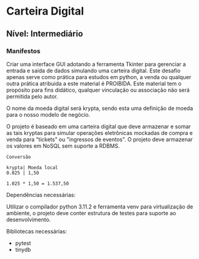 # Carteira Digital

## Nível: Intermediário

### Manifestos

 Criar uma interface GUI adotando a ferramenta Tkinter para gerenciar a entrada e saída de dados simulando uma carteira digital. Este desafio apenas serve como prática para estudos em python, a venda ou qualquer outra prática atribuida a este material é PROIBIDA. Este material tem o propósito para fins didático, qualquer vinculação ou associação não será permitida pelo autor.

O nome da moeda digital será krypta, sendo esta uma definição de moeda para o nosso modelo de negócio.

 O projeto é baseado em uma carteira digital que deve armazenar e somar as tais kryptas para simular operações eletrônicas mockadas de compra e venda para "tickets" ou "ingressos de eventos". O projeto deve armazenar os valores em NoSQL sem suporte a RDBMS.

```text
Conversão

krypta| Moeda local
0.025 | 1,50

1.025 * 1,50 = 1.537,50
```

Dependências necessárias:

Utilizar o compilador python 3.11.2 e ferramenta venv para virtualização de ambiente, o projeto deve conter estrutura de testes para suporte ao desenvolvimento.

Bibliotecas necessárias:

- pytest
- tinydb
